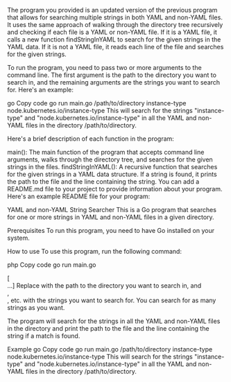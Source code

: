 The program you provided is an updated version of the previous program that allows for searching multiple strings in both YAML and non-YAML files. It uses the same approach of walking through the directory tree recursively and checking if each file is a YAML or non-YAML file. If it is a YAML file, it calls a new function findStringInYAML to search for the given strings in the YAML data. If it is not a YAML file, it reads each line of the file and searches for the given strings.

To run the program, you need to pass two or more arguments to the command line. The first argument is the path to the directory you want to search in, and the remaining arguments are the strings you want to search for. Here's an example:

go
Copy code
go run main.go /path/to/directory instance-type node.kubernetes.io/instance-type
This will search for the strings "instance-type" and "node.kubernetes.io/instance-type" in all the YAML and non-YAML files in the directory /path/to/directory.

Here's a brief description of each function in the program:

main(): The main function of the program that accepts command line arguments, walks through the directory tree, and searches for the given strings in the files.
findStringInYAML(): A recursive function that searches for the given strings in a YAML data structure. If a string is found, it prints the path to the file and the line containing the string.
You can add a README.md file to your project to provide information about your program. Here's an example README file for your program:

YAML and non-YAML String Searcher
This is a Go program that searches for one or more strings in YAML and non-YAML files in a given directory.

Prerequisites
To run this program, you need to have Go installed on your system.

How to use
To use this program, run the following command:

php
Copy code
go run main.go <path> <search string1> [<search string2> ...]
Replace <path> with the path to the directory you want to search in, and <search string1>, <search string2>, etc. with the strings you want to search for. You can search for as many strings as you want.

The program will search for the strings in all the YAML and non-YAML files in the directory and print the path to the file and the line containing the string if a match is found.

Example
go
Copy code
go run main.go /path/to/directory instance-type node.kubernetes.io/instance-type
This will search for the strings "instance-type" and "node.kubernetes.io/instance-type" in all the YAML and non-YAML files in the directory /path/to/directory.